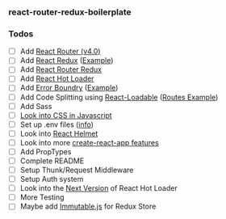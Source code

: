 ### react-router-redux-boilerplate


### Todos

- [ ] Add [React Router (v4.0)](https://github.com/ReactTraining/react-router)
- [ ] Add [React Redux](https://github.com/reactjs/react-redux) ([Example](https://github.com/reactjs/redux/tree/master/examples/real-world))
- [ ] Add [React Router Redux](https://github.com/ReactTraining/react-router/tree/master/packages/react-router-redux)
- [ ] Add [React Hot Loader](https://github.com/gaearon/react-hot-loader)
- [ ] Add [Error Boundry](https://reactjs.org/blog/2017/07/26/error-handling-in-react-16.html) ([Example](https://github.com/LWJGL/lwjgl3-www/blob/master/client/components/ErrorBoundary.jsx))
- [ ] Add Code Splitting using [React-Loadable](https://github.com/thejameskyle/react-loadable) ([Routes Example](https://github.com/LWJGL/lwjgl3-www/blob/master/client/routes/index.js))
- [ ] Add Sass
- [ ] [Look into CSS in Javascript](https://risingstars.js.org/2017/en/#section-css-in-js)
- [ ] Set up .env files ([info](https://github.com/bkeepers/dotenv#what-other-env-files-can-i-use))
- [ ] Look into [React Helmet](https://github.com/nfl/react-helmet)
- [ ] Look into more [create-react-app features](https://github.com/facebookincubator/create-react-app/blob/master/packages/react-scripts/template/README.md#using-the-public-folder)
- [ ] Add PropTypes
- [ ] Complete README
- [ ] Setup Thunk/Request Middleware
- [ ] Setup Auth system
- [ ] Look into the [Next Version](https://github.com/gaearon/react-hot-loader/tree/next) of React Hot Loader
- [ ] More Testing
- [ ] Maybe add [Immutable.js](https://redux.js.org/docs/recipes/UsingImmutableJS.html) for Redux Store
